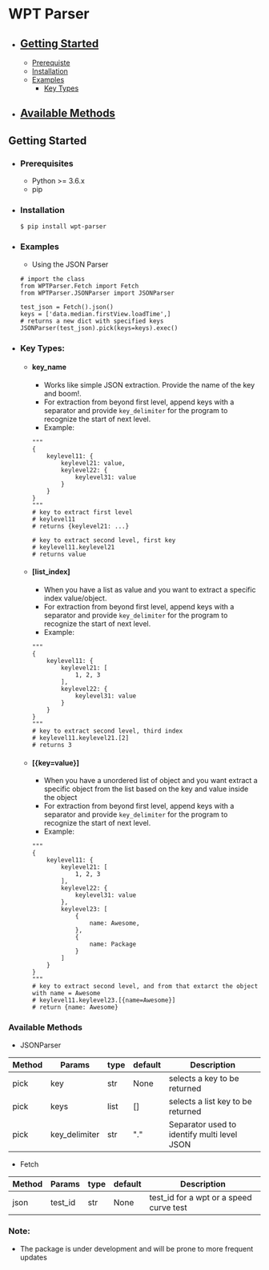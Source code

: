 # WPT Parser

- ## [Getting Started](#getting-started)
    * [Prerequiste](#prerequiste)
    * [Installation](#installation)
    * [Examples](#example)
        * [Key Types](#key-type)
- ## [Available Methods](#available-methods)

## Getting Started

- ### Prerequisites
    - Python >= 3.6.x
    - pip

- ### Installation
    ```
    $ pip install wpt-parser
    ```

- ### Examples
    - Using the JSON Parser
    ```
    # import the class
    from WPTParser.Fetch import Fetch
    from WPTParser.JSONParser import JSONParser
    
    test_json = Fetch().json()
    keys = ['data.median.firstView.loadTime',]
    # returns a new dict with specified keys
    JSONParser(test_json).pick(keys=keys).exec()

    ```
- ### Key Types:
    - #### key_name
        - Works like simple JSON extraction. Provide the name of the key and boom!.
        - For extraction from beyond first level, append keys with a separator and provide `key_delimiter` for the program to recognize the start of next level.
        - Example: 
        ```
        """
        {
            keylevel11: {
                keylevel21: value,
                keylevel22: {
                    keylevel31: value
                }
            }
        }
        """
        # key to extract first level
        # keylevel11
        # returns {keylevel21: ...}

        # key to extract second level, first key
        # keylevel11.keylevel21
        # returns value
        ```
    - #### [list_index]
        - When you have a list as value and you want to extract a specific index value/object.
        - For extraction from beyond first level, append keys with a separator and provide `key_delimiter` for the program to recognize the start of next level.
        - Example: 
        ```
        """
        {
            keylevel11: {
                keylevel21: [
                    1, 2, 3
                ],
                keylevel22: {
                    keylevel31: value
                }
            }
        }
        """
        # key to extract second level, third index
        # keylevel11.keylevel21.[2]
        # returns 3
        ```
    - #### [{key=value}]
        - When you have a unordered list of object and you want extract a specific object from the list based on the key and value inside the object
        - For extraction from beyond first level, append keys with a separator and provide `key_delimiter` for the program to recognize the start of next level.
        - Example: 
        ```
        """
        {
            keylevel11: {
                keylevel21: [
                    1, 2, 3
                ],
                keylevel22: {
                    keylevel31: value
                },
                keylevel23: [
                    {
                        name: Awesome,
                    },
                    {
                        name: Package
                    }
                ]
            }
        }
        """
        # key to extract second level, and from that extarct the object with name = Awesome
        # keylevel11.keylevel23.[{name=Awesome}]
        # return {name: Awesome}
        ```

### Available Methods

- JSONParser

| Method | Params | type | default | Description 
| --- | --- | --- | --- | --- |
| pick | key | str | None | selects a key to be returned
| pick | keys | list | [] | selects a list key to be returned
| pick | key_delimiter | str | "." | Separator used to identify multi level JSON

- Fetch

| Method | Params | type | default | Description 
| --- | --- | --- | --- | --- |
| json | test_id | str | None | test_id for a wpt or a speed curve test

### Note:
 - The package is under development and will be prone to more frequent updates